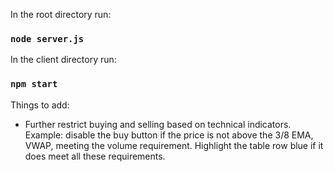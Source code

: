 In the root directory run:

### `node server.js`

In the client directory run:

### `npm start`

Things to add:
- Further restrict buying and selling based on technical indicators. Example: disable the buy button if the price is not above the 3/8 EMA, VWAP, meeting the volume requirement. Highlight the table row blue if it does meet all these requirements.
